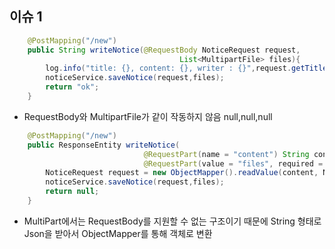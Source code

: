 

## 이슈 1

```java
    @PostMapping("/new")
    public String writeNotice(@RequestBody NoticeRequest request,
                                      List<MultipartFile> files){
        log.info("title: {}, content: {}, writer : {}",request.getTitle(),request.getContent(),request.getWriter());
        noticeService.saveNotice(request,files);
        return "ok";
    }
```
- RequestBody와 MultipartFile가 같이 작동하지 않음  null,null,null


```java
    @PostMapping("/new")
    public ResponseEntity writeNotice(
                              @RequestPart(name = "content") String content,
                              @RequestPart(value = "files", required = false) List<MultipartFile> files) throws JsonProcessingException {
        NoticeRequest request = new ObjectMapper().readValue(content, NoticeRequest.class);
        noticeService.saveNotice(request,files);
        return null;
    }
```

- MultiPart에서는 RequestBody를 지원할 수 없는 구조이기 때문에 String 형태로 Json을 받아서 ObjectMapper를 통해 객체로 변환
